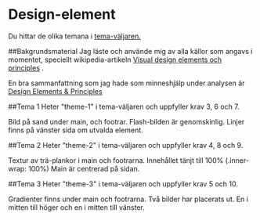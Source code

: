 Design-element
==============================================

Du hittar de olika temana i [tema-väljaren.](http://localhost:8080/dbwebb/design/me/anax-flat/htdocs/theme-selector)

##Bakgrundsmaterial
Jag läste och använde mig av alla källor som angavs i momentet, speciellt wikipedia-artikeln [Visual design elements och principles](https://en.wikipedia.org/wiki/Visual_design_elements_and_principles) .

En bra sammanfattning som jag hade som minneshjälp under analysen är
[Design Elements & Principles](https://www.canva.com/learn/design-elements-principles/)



<!----------------------------------------------------------------->

##Tema 1
Heter "theme-1" i tema-väljaren och uppfyller krav 3, 6 och 7.

Bild på sand under main, och footrar.
Flash-bilden är genomskinlig.
Linjer finns på vänster sida om utvalda element.

##Tema 2
Heter "theme-2" i tema-väljaren och uppfyller krav 4, 8 och 9.

Textur av trä-plankor i main och footrarna.
Innehållet tänjt till 100% (.inner-wrap: 100%)
Main är centrerad på sidan.


##Tema 3
Heter "theme-3" i tema-väljaren och uppfyller krav 5 och 10.

Gradienter finns under main och footrarna.
Två bilder har placerats ut. En i mitten till höger och en i mitten till vänster.
